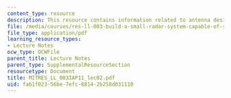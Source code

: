 ```yaml
---
content_type: resource
description: This resource contains information related to antenna design.
file: /media/courses/res-ll-003-build-a-small-radar-system-capable-of-sensing-range-doppler-and-synthetic-aperture-radar-imaging-january-iap-2011/fa61f02356be7efc88142b258d031110_MITRES_LL_003IAP11_lec02.pdf
file_type: application/pdf
learning_resource_types:
- Lecture Notes
ocw_type: OCWFile
parent_title: Lecture Notes
parent_type: SupplementalResourceSection
resourcetype: Document
title: MITRES_LL_003IAP11_lec02.pdf
uid: fa61f023-56be-7efc-8814-2b258d031110
---
```


